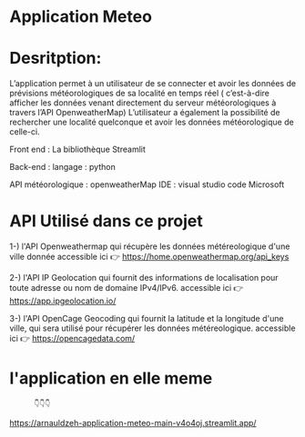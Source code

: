 # Application Meteo
# Desritption:
L’application permet à un utilisateur de se connecter et avoir les données de prévisions météorologiques de sa localité en temps réel ( c’est-à-dire afficher les données venant directement du serveur météorologiques  à travers l’API OpenweatherMap)
          L’utilisateur a également la possibilité de rechercher une localité quelconque et avoir les données météorologique de celle-ci.
          
Front end : La bibliothèque Streamlit

Back-end : langage : python

API météorologique : openweatherMap
IDE : visual studio code Microsoft
 


# API Utilisé dans ce projet

1-)
l'API Openweathermap qui récupère les données météreologique d'une ville donnée
  accessible ici 👉 https://home.openweathermap.org/api_keys
  
2-)
l'API IP Geolocation qui fournit des informations de localisation pour toute adresse ou nom de domaine IPv4/IPv6.
  accessible ici 👉 https://app.ipgeolocation.io/
  
3-)
l'API OpenCage Geocoding qui fournit la latitude et la longitude d'une ville, qui sera utilisé pour récupérer les données météreologique.
  accessible ici 👉 https://opencagedata.com/

# l'application en elle meme 
          👇👇👇
      
https://arnauldzeh-application-meteo-main-v4o4oj.streamlit.app/
